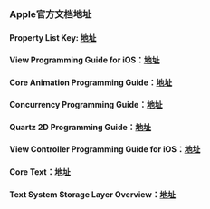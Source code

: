 ### Apple官方文档地址

#### Property List Key: [地址](https://developer.apple.com/library/archive/documentation/General/Reference/InfoPlistKeyReference/Articles/iPhoneOSKeys.html#//apple_ref/doc/uid/TP40009252-SW6)

#### View Programming Guide for iOS：[地址](https://developer.apple.com/library/archive/documentation/WindowsViews/Conceptual/ViewPG_iPhoneOS/WindowsandViews/WindowsandViews.html)

#### Core Animation Programming Guide：[地址](https://developer.apple.com/library/archive/documentation/Cocoa/Conceptual/CoreAnimation_guide/CoreAnimationBasics/CoreAnimationBasics.html#//apple_ref/doc/uid/TP40004514-CH2-SW20)


#### Concurrency Programming Guide：[地址](https://developer.apple.com/library/archive/documentation/General/Conceptual/ConcurrencyProgrammingGuide/Introduction/Introduction.html#//apple_ref/doc/uid/TP40008091-CH1-SW1)

#### Quartz 2D Programming Guide：[地址](https://developer.apple.com/library/archive/documentation/GraphicsImaging/Conceptual/drawingwithquartz2d/dq_layers/dq_layers.html#//apple_ref/doc/uid/TP30001066-CH219-SW3)

#### View Controller Programming Guide for iOS：[地址](https://developer.apple.com/library/archive/featuredarticles/ViewControllerPGforiPhoneOS/CustomizingtheTransitionAnimations.html#//apple_ref/doc/uid/TP40007457-CH16-SW1)

#### Core Text：[地址](https://developer.apple.com/library/archive/documentation/StringsTextFonts/Conceptual/CoreText_Programming/Introduction/Introduction.html)

#### Text System Storage Layer Overview：[地址](https://developer.apple.com/library/archive/documentation/Cocoa/Conceptual/TextStorageLayer/TextStorageLayer.html)


